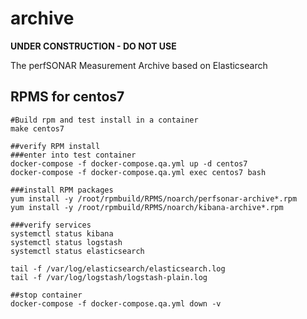 # archive

**UNDER CONSTRUCTION - DO NOT USE**

The perfSONAR Measurement Archive based on Elasticsearch

## RPMS for centos7
```
#Build rpm and test install in a container
make centos7

##verify RPM install
###enter into test container
docker-compose -f docker-compose.qa.yml up -d centos7
docker-compose -f docker-compose.qa.yml exec centos7 bash

###install RPM packages
yum install -y /root/rpmbuild/RPMS/noarch/perfsonar-archive*.rpm
yum install -y /root/rpmbuild/RPMS/noarch/kibana-archive*.rpm

###verify services
systemctl status kibana
systemctl status logstash
systemctl status elasticsearch

tail -f /var/log/elasticsearch/elasticsearch.log
tail -f /var/log/logstash/logstash-plain.log

##stop container
docker-compose -f docker-compose.qa.yml down -v 
